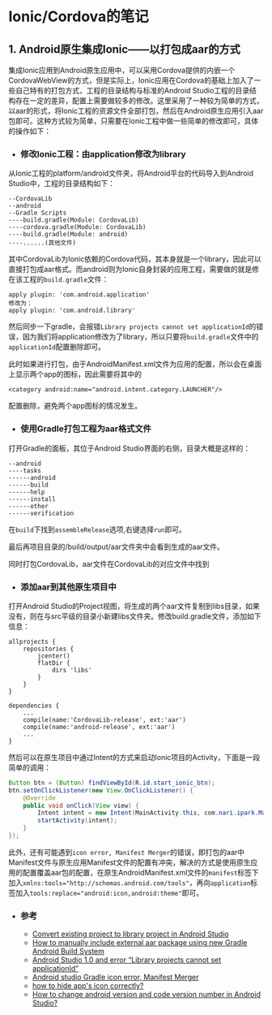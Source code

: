 # Ionic/Cordova的笔记

## 1. Android原生集成Ionic——以打包成aar的方式

集成Ionic应用到Android原生应用中，可以采用Cordova提供的内嵌一个CordovaWebView的方式，但是实际上，Ionic应用在Cordova的基础上加入了一些自己特有的打包方式，工程的目录结构与标准的Android Studio工程的目录结构存在一定的差异，配置上需要做较多的修改。这里采用了一种较为简单的方式，以aar的形式，将Ionic工程的资源文件全部打包，然后在Android原生应用引入aar包即可。这种方式较为简单，只需要在Ionic工程中做一些简单的修改即可，具体的操作如下：

* ### 修改Ionic工程：由application修改为library

从Ionic工程的platform/android文件夹，将Android平台的代码导入到Android Studio中，工程的目录结构如下：

```
--CordovaLib
--android
--Gradle Scripts
----build.gradle(Module: CordovaLib)
----cordova.gradle(Module: CordovaLib)
----build.gradle(Module: android)
----......(其他文件)
```
其中CordovaLib为Ionic依赖的Cordova代码，其本身就是一个library，因此可以直接打包成aar格式。而android则为Ionic自身封装的应用工程，需要做的就是修在该工程的`build.gradle`文件：

```
apply plugin: 'com.android.application'
修改为：
apply plugin: 'com.android.library'
```
然后同步一下gradle，会报错`Library projects cannot set applicationId`的错误，因为我们将application修改为了library，所以只要将`build.gradle`文件中的`applicationId`配置删除即可。

此时如果进行打包，由于AndroidManifest.xml文件为应用的配置，所以会在桌面上显示两个app的图标，因此需要将其中的

`<category android:name="android.intent.category.LAUNCHER"/>`

配置删除，避免两个app图标的情况发生。

* ### 使用Gradle打包工程为aar格式文件

打开Gradle的面板，其位于Android Studio界面的右侧，目录大概是这样的：

```
--android
----tasks
------android
------build
------help
------install
------other
------verification
```
在`build`下找到`assembleRelease`选项,右键选择`run`即可。

最后再项目目录的/build/output/aar文件夹中会看到生成的aar文件。

同时打包CordovaLib，aar文件在CordovaLib的对应文件中找到

* ### 添加aar到其他原生项目中

打开Android Studio的Project视图，将生成的两个aar文件复制到libs目录，如果没有，则在与src平级的目录小新建libs文件夹。修改build.gradle文件，添加如下信息：

```
allprojects {
    repositories {
        jcenter()
        flatDir {
            dirs 'libs'
        }
    }
}

dependencies {
    ...
    compile(name:'CordovaLib-release', ext:'aar')
    compile(name:'android-release', ext:'aar')
    ...
}
```
然后可以在原生项目中通过Intent的方式来启动Ionic项目的Activity，下面是一段简单的调用：

```java
Button btn = (Button) findViewById(R.id.start_ionic_btn);
btn.setOnClickListener(new View.OnClickListener() {
    @Override
    public void onClick(View view) {
        Intent intent = new Intent(MainActivity.this, com.nari.ipark.MainActivity.class);
        startActivity(intent);
    }
});
```
此外，还有可能遇到`icon error, Manifest Merger`的错误，即打包的aar中Manifest文件与原生应用Manifest文件的配置有冲突，解决的方式是使用原生应用的配置覆盖aar包的配置，在原生AndroidManifest.xml文件的`manifest`标签下加入`xmlns:tools="http://schemas.android.com/tools"`，再向`application`标签加入`tools:replace="android:icon,android:theme"`即可。

* ### 参考
  * [Convert existing project to library project in Android Studio](http://stackoverflow.com/questions/17614250/convert-existing-project-to-library-project-in-android-studio)
  * [How to manually include external aar package using new Gradle Android Build System](http://stackoverflow.com/questions/16682847/how-to-manually-include-external-aar-package-using-new-gradle-android-build-syst)
  * [Android Studio 1.0 and error “Library projects cannot set applicationId”](http://stackoverflow.com/questions/27374933/android-studio-1-0-and-error-library-projects-cannot-set-applicationid)
  * [Android studio Gradle icon error, Manifest Merger](http://stackoverflow.com/questions/24506800/android-studio-gradle-icon-error-manifest-merger)
  * [how to hide app's icon correctly?](http://stackoverflow.com/questions/35098439/how-to-hide-apps-icon-correctly)
  * [How to change android version and code version number in Android Studio?](http://stackoverflow.com/questions/22274657/how-to-change-android-version-and-code-version-number-in-android-studio)













































